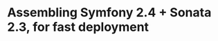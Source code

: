 Assembling Symfony 2.4 + Sonata 2.3, for fast deployment
========================================================
